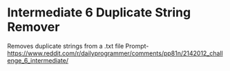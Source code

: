 # Intermediate 6 Duplicate String Remover
Removes duplicate strings from a .txt file
Prompt-
https://www.reddit.com/r/dailyprogrammer/comments/pp81n/2142012_challenge_6_intermediate/